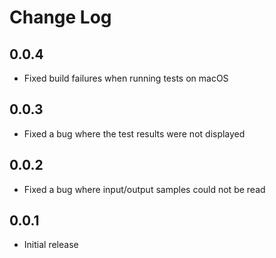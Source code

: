 # Change Log

<!-- ## [Unreleased] -->

## 0.0.4

- Fixed build failures when running tests on macOS

## 0.0.3

- Fixed a bug where the test results were not displayed

## 0.0.2

- Fixed a bug where input/output samples could not be read

## 0.0.1

- Initial release
